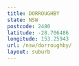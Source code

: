 ```yaml
---
title: DORROUGHBY
state: NSW
postcode: 2480
latitude: -28.706486
longitude: 153.25943
url: /nsw/dorroughby/
layout: suburb
---
```

